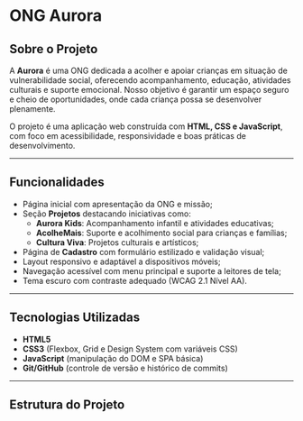 # ONG Aurora

## Sobre o Projeto
A **Aurora** é uma ONG dedicada a acolher e apoiar crianças em situação de vulnerabilidade social, oferecendo acompanhamento, educação, 
atividades culturais e suporte emocional. Nosso objetivo é garantir um espaço seguro e cheio de oportunidades, onde cada criança possa se desenvolver plenamente.

O projeto é uma aplicação web construída com **HTML, CSS e JavaScript**, com foco em acessibilidade, responsividade e boas práticas de desenvolvimento.

---

## Funcionalidades
- Página inicial com apresentação da ONG e missão;
- Seção **Projetos** destacando iniciativas como:
  - **Aurora Kids**: Acompanhamento infantil e atividades educativas;
  - **AcolheMais**: Suporte e acolhimento social para crianças e famílias;
  - **Cultura Viva**: Projetos culturais e artísticos;
- Página de **Cadastro** com formulário estilizado e validação visual;
- Layout responsivo e adaptável a dispositivos móveis;
- Navegação acessível com menu principal e suporte a leitores de tela;
- Tema escuro com contraste adequado (WCAG 2.1 Nível AA).

---

## Tecnologias Utilizadas
- **HTML5**  
- **CSS3** (Flexbox, Grid e Design System com variáveis CSS)  
- **JavaScript** (manipulação do DOM e SPA básica)  
- **Git/GitHub** (controle de versão e histórico de commits)

---

## Estrutura do Projeto
